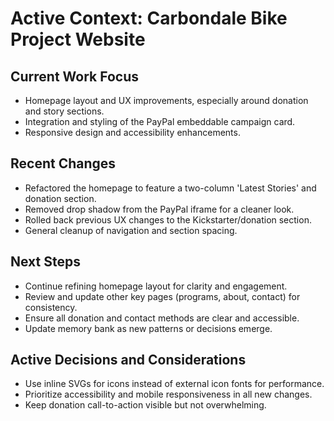 # Active Context: Carbondale Bike Project Website

## Current Work Focus

- Homepage layout and UX improvements, especially around donation and story sections.
- Integration and styling of the PayPal embeddable campaign card.
- Responsive design and accessibility enhancements.

## Recent Changes

- Refactored the homepage to feature a two-column 'Latest Stories' and donation section.
- Removed drop shadow from the PayPal iframe for a cleaner look.
- Rolled back previous UX changes to the Kickstarter/donation section.
- General cleanup of navigation and section spacing.

## Next Steps

- Continue refining homepage layout for clarity and engagement.
- Review and update other key pages (programs, about, contact) for consistency.
- Ensure all donation and contact methods are clear and accessible.
- Update memory bank as new patterns or decisions emerge.

## Active Decisions and Considerations

- Use inline SVGs for icons instead of external icon fonts for performance.
- Prioritize accessibility and mobile responsiveness in all new changes.
- Keep donation call-to-action visible but not overwhelming.
